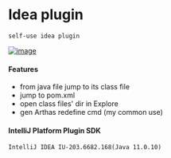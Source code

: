 Idea plugin
=
    self-use idea plugin

[![image](https://img.shields.io/badge/jetbrains%20plugin-v1.3.1-blue)](https://plugins.jetbrains.com/plugin/15769-ideaenhance)

#### Features

- from java file jump to its class file
- jump to pom.xml
- open class files' dir in Explore
- gen Arthas redefine cmd (my common use)

#### IntelliJ Platform Plugin SDK

    IntelliJ IDEA IU-203.6682.168(Java 11.0.10)
